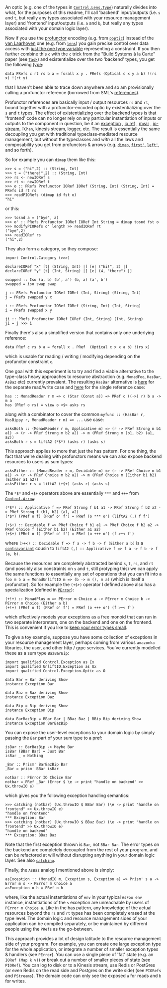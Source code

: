 An optic (e.g. one of the types in [`Control.Lens.Type`](http://hackage.haskell.org/package/lens-4.17/docs/Control-Lens-Type.html)) naturally divides into what, for the purposes of this readme, I'll call 'backend' input/outputs (i.e. `s` and `t`, but really any types associated with your resource management layer) and 'frontend' input/outputs (i.e. `a` and `b`, but really any types associated with your domain logic layer).

Now if you use the [profunctor](https://www.cs.ox.ac.uk/people/jeremy.gibbons/publications/poptics.pdf) encoding (e.g. from [`poptic`](https://github.com/cmk/putil/blob/master/poptic/src/Data/Profunctor/Optic/Types.hs#L20)) instead of the [van Laarhoven](https://www.twanvl.nl/blog/haskell/cps-functional-references) one (e.g. from [`lens`](http://hackage.haskell.org/package/lens-4.17/docs/Control-Lens-Type.html#t:Optic)) you gain precise control over data access with [just the one type variable](https://github.com/cmk/putil/blob/master/poptic/src/Data/Profunctor/Optic/Types.hs#L16) representing a constraint. If you then further combine this `c` with the `c` trick from the "Build Systems à la Carte" paper (see [`Task`](https://hackage.haskell.org/package/build-1.0/docs/Build-Task.html#t:Task)) and existentialize over the two 'backend' types, you get the following [type](https://github.com/cmk/putil/blob/master/pref/src/Data/Profunctor/Reference/PRefs.hs):


```
data PRefs c rt rs b a = forall x y . PRefs (Optical c x y a b) !(rs x) !(rt y)
```

that I haven't been able to trace down anywhere and so am provisionally calling a profunctor reference (borrowed from SML's [references](https://www.cs.cmu.edu/~rwh/introsml/core/refs.htm)).  

Profunctor references are basically input / output resources `rs` and `rt`, bound together with a profunctor-encoded optic by existentializing over the `s` and `t` types. 
The effect of existentializing over the backend types is that 'frontend' code can no longer rely on any particular instantiation of inputs or outputs to the component in question, 
be it an [exception](https://github.com/cmk/putil/blob/master/pref/src/Data/Profunctor/Reference/PError.hs)
, [io ref](https://github.com/cmk/putil/blob/master/pref/src/Data/Profunctor/Reference/PIORef.hs)
, [mvar](https://github.com/cmk/putil/blob/master/pref/src/Data/Profunctor/Reference/PMVar.hs)
, [io-stream](https://github.com/cmk/putil/blob/master/pref/src/Data/Profunctor/Reference/PStreams.hs), `TChan`, kinesis stream, logger, etc. 
The result is essentially the same decoupling you get with traditional typeclass-mediated resource management, but without the typeclasses and _with_ all the laws and composability you get from profunctors & arrows (e.g. [`dimap`](http://hackage.haskell.org/package/profunctors-5.3/docs/Data-Profunctor.html#v:dimap), [`first'`](http://hackage.haskell.org/package/profunctors-5.3/docs/Data-Profunctor.html#v:first-39-), [`left'`](http://hackage.haskell.org/package/profunctors-5.3/docs/Data-Profunctor.html#v:left-39-), and so forth).

So for example you can `dimap` them like this:

```
>>> s = ("hi",2) :: (String, Int)
>>> t = ("there!",2) :: (String, Int)
>>> rs <- newIORef s
>>> rt <- newIORef t
>>> o :: PRefs Profunctor IORef IORef (String, Int) (String, Int) = PRefs id rt rs
>>> readPIORefs (dimap id fst o)
"hi"
```
or this:
```
>>> tosnd a = ("bye", a)
>>> o' :: PRefs Profunctor IORef IORef Int String = dimap tosnd fst o
>>> modifyPIORefs o' length >> readIORef rt
("bye",2)
>>> readIORef rs
("hi",2)
```

They also form a category, so they compose:

```
import Control.Category (>>>)

declareIORef "x" [t| (String, Int) |] [e| ("hi!", 2) |]
declareIORef "y" [t| (Int, String) |] [e| (4, "there") |]

swapped :: Iso (a, b) (b', a') (b, a) (a', b')
swapped = iso swap swap

j :: PRefs Profunctor IORef IORef (Int, String) (String, Int) 
j = PRefs swapped y x

i :: PRefs Profunctor IORef IORef (String, Int) (Int, String) 
i = PRefs swapped x y

ji :: PRefs Profunctor IORef IORef (Int, String) (Int, String)
ji = j >>> i
```

Finally there's also a simplified version that contains only one underlying reference:

```
data PRef c rs b a = forall x . PRef  (Optical c x x a b) !(rs x)
```
which is usable for reading / writing / modifying depending on the profunctor constraint `c`.


One goal with this experiment is to try and find a viable alternative to the type-class heavy approaches to resource abstraction (e.g. `MonadFoo`, `HasBar`, `AsBaz` etc) currently prevalent. 
The resulting `HasBar` alternative is [here](https://github.com/cmk/putil/blob/master/pref/src/Data/Profunctor/Reference/PRefs.hs#L106) for the separate read/write case and [here](https://github.com/cmk/putil/blob/master/pref/src/Data/Profunctor/Reference/PRef.hs#L146) for the single reference case:

```
has :: MonadReader r m => c (Star (Const a)) => PRef c ((->) r) b a -> m a
has (PRef o rs) = view o <$> asks rs
```
along with a combinator to cover the common `myfunc :: (HasBar r, HasBippy r, MonadReader r m) => ...` use case:
```
asksBoth :: (MonadReader r m, Applicative m) => (r -> PRef Strong m b1 a1) -> (r -> PRef Strong m b2 a2) -> m (PRef Strong m (b1, b2) (a1, a2))
asksBoth r s = liftA2 (*$*) (asks r) (asks s)
```


This approach applies to more that just the has pattern. For one thing, the fact that we're dealing with profunctors means we can also expose backend resources to users as sum types:
```
asksEither :: (MonadReader r m, Decidable m) => (r -> PRef Choice m b1 a1) -> (r -> PRef Choice m b2 a2) -> m (PRef Choice m (Either b1 b2) (Either a1 a2))
asksEither r s = liftA2 (+$+) (asks r) (asks s)
```

The `*$*` and `+$+` operators above are essentially `***` and `+++` from [`Control.Arrow`](http://hackage.haskell.org/package/base-4.11.1.0/docs/Control-Arrow.html):

```
(*$*) :: Applicative f => PRef Strong f b1 a1 -> PRef Strong f b2 a2 -> PRef Strong f (b1, b2) (a1, a2)
(*$*) (PRef o f) (PRef o' f') = PRef (o *** o') (liftA2 (,) f f')

(+$+) :: Decidable f => PRef Choice f b1 a1 -> PRef Choice f b2 a2 -> PRef Choice f (Either b1 b2) (Either a1 a2)
(+$+) (PRef o f) (PRef o' f') = PRef (o +++ o') (f >+< f')
```
where `(>+<) :: Decidable f => f a -> f b -> f (Either a b)` is a [`contravariant`](http://hackage.haskell.org/package/contravariant-1.5) cousin to `liftA2 (,) :: Applicative f => f a -> f b -> f (a, b)`.


Because the resources are completely abstracted behind `s`, `t`, `rs`, and `rt` (and possibly also constraints on `s` and `t`, still protyping this) we can apply the same functions to essentially any set of operations that you can fit into a `foo m b a = MonadUnliftIO m => (b -> m (), m a)` (which is itself a profunctor).
So for example the `(+$+)` operator I defined above also has a specialization (defined in [`PError`](https://github.com/cmk/putil/blob/master/pref/src/Data/Profunctor/Reference/PError.hs)):

```
(+!+) :: MonadPlus m => PError m Choice a -> PError m Choice b -> PError m Choice (Either a b)
(+!+) (PRef o f) (PRef o' f') = PRef (o +++ o') (f >+< f')
```
which effectively models your exceptions as a free monoid that can run in two separate interpreters, one on the backend and one on the frontend. This is convenient if you like to [keep your error types small](https://www.parsonsmatt.org/2018/11/03/trouble_with_typed_errors.html).


To give a toy example, suppose you have some collection of exceptions in your resource management layer, perhaps coming from various `amazonka` libraries, the user, and other http / grpc services. You've currently modelled these as a sum type `BazBarBip`:

```
import qualified Control.Exception as Ex 
import qualified UnliftIO.Exception as Ux
import qualified Control.Exception.Optic as O 

data Bar = Bar deriving Show
instance Exception Bar

data Baz = Baz deriving Show
instance Exception Baz

data Bip = Bip deriving Show
instance Exception Bip

data BarBazBip = BBar Bar | BBaz Baz | BBip Bip deriving Show
instance Exception BarBazBip
```

You can expose the user-level exceptions to your domain logic by simply passing the `Bar` part of your sum type to a pref:

```
isBar :: BarBazBip -> Maybe Bar
isBar (BBar Bar) = Just Bar
isBar _ = Nothing

_Bar :: Prism' BarBazBip Bar
_Bar = prism' BBar isBar

notbar :: PError IO Choice Bar
notbar = PRef _Bar (Error $ \e -> print "handle on backend" >> Ux.throwIO e)
```
which gives you the following exception handling semantics:

```
>>> catching (notbar) (Ux.throwIO $ BBar Bar) (\e -> print "handle on frontend" >> Ux.throwIO e) 
"handle on frontend"
*** Exception: Bar
>>> catching (notbar) (Ux.throwIO $ BBaz Baz) (\e -> print "handle on frontend" >> Ux.throwIO e) 
"handle on backend"
*** Exception: BBaz Baz
```
Note that the first exception thrown is `Bar`, not `BBar Bar`. 
The error types on the backend are completely decoupled from the rest of your program, and can be refactored at will without disrupting anything in your domain logic layer. 
See also [`catching`](https://github.com/cmk/putil/blob/master/pref/src/Data/Profunctor/Reference/PError.hs#L151).


Finally, the `AsBaz` analog I mentioned above is simply:
```
asException :: (MonadIO m, Exception s, Exception a) => Prism' s a -> Error m s -> PError m Choice a
asException o h = PRef o h
```
where, like the actual instantiations of `env` in your typical `AsFoo env` instance, instantiations of the `s` exception are unreachable by users of `PError m Choice a`. Like in the has pattern, any knowledge of the actual resources beyond the `rs` and `rt` types has been completely erased at the type level. The domain logic and resource management sides of your application can be compiled separately, or be maintained by different people using the `PRefs` as the go-between. 


This approach provides a lot of design latitude to the resource management side of your program. For example, you can create one large exception type for the whole application, or integrate a number of smaller exception types & handlers (see `PError`). You can use a single piece of 'fat' state (e.g. an `IORef (Map k v)`) or break out a number of smaller pieces of state (see `PIORef`). You can log to disk or to a Kinesis stream, use Redis or PostGres (or even Redis on the read side and Postgres on the write side) (see `PIORefs` and `PStreams`). The domain code can only see the exposed `a` for reads and `b` for writes. 


